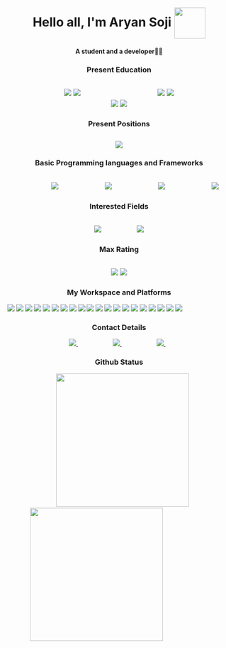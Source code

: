 <h1 align='center'>
  Hello all, I'm Aryan Soji <img src="" align="center" width="70" height="70" />
</h1>

<h4 align='center'>
  A student and a developer👨‍💻
</h4>


<h3 align="center">
  Present Education
 </h3>

<h2 align="center">
 <img src="https://img.shields.io/badge/Course-blue.svg?&style=for-the-badge" /> <img src="https://img.shields.io/badge/Computer Science (AI)-white.svg?&style=for-the-badge" /> 
&nbsp;&nbsp;&nbsp;&nbsp;&nbsp;&nbsp;&nbsp;&nbsp;&nbsp;&nbsp;&nbsp;&nbsp;&nbsp;&nbsp;&nbsp;&nbsp;
&nbsp;&nbsp;&nbsp;&nbsp;&nbsp;&nbsp;&nbsp;&nbsp;&nbsp;&nbsp;&nbsp;&nbsp;&nbsp;&nbsp;&nbsp;&nbsp;
 <img src="https://img.shields.io/badge/Year-blue.svg?&style=for-the-badge" /> <img src="https://img.shields.io/badge/4-white.svg?&style=for-the-badge" /> <br> 
 <img src="https://img.shields.io/badge/College-blue.svg?&style=for-the-badge" /> <img src="https://img.shields.io/badge/Adi Shankara Institute Of Engineering and Technology, Kalady-white.svg?&style=for-the-badge&logo=Adi%20Shankara&logoColor=white" />
 </h2>
 
 <h3 align="center">
  Present Positions
 </h3>
 
 <h2 align="center">
<!-- <img src="https://img.shields.io/badge/-1-blue?style=plastic" width = "28" height = "28" /> -->
 <img src="https://img.shields.io/badge/Community Lead IEDC ASIET-EC3750.svg?&style=for-the-badge" />
 </h2>

<h3 align="center">
  Basic Programming languages and Frameworks
 </h3>
 
 <h2>
&nbsp;&nbsp;&nbsp;&nbsp;&nbsp;&nbsp;&nbsp;&nbsp;&nbsp;
&nbsp;&nbsp;&nbsp;&nbsp;&nbsp;&nbsp;&nbsp;&nbsp;&nbsp;
  <img src="https://img.shields.io/badge/C%2B%2B-00599C?style=for-the-badge&logo=c%2B%2B&logoColor=white" />
&nbsp;&nbsp;&nbsp;&nbsp;&nbsp;&nbsp;&nbsp;&nbsp;&nbsp;
&nbsp;&nbsp;&nbsp;&nbsp;&nbsp;&nbsp;&nbsp;&nbsp;&nbsp;
  <img src="https://img.shields.io/badge/Python-FFD43B?style=for-the-badge&logo=python&logoColor=blue" />
&nbsp;&nbsp;&nbsp;&nbsp;&nbsp;&nbsp;&nbsp;&nbsp;&nbsp;
&nbsp;&nbsp;&nbsp;&nbsp;&nbsp;&nbsp;&nbsp;&nbsp;&nbsp;
  <img src="https://img.shields.io/badge/PyTorch-EE4C2C?style=for-the-badge&logo=PyTorch&logoColor=white" />
&nbsp;&nbsp;&nbsp;&nbsp;&nbsp;&nbsp;&nbsp;&nbsp;&nbsp;
&nbsp;&nbsp;&nbsp;&nbsp;&nbsp;&nbsp;&nbsp;&nbsp;&nbsp;
  <img src="https://img.shields.io/badge/React-20232A?style=for-the-badge&logo=react&logoColor=61DAFB" />
 </h2>
 
 <h3 align="center">
  Interested Fields
 </h3>
 
 <h2 align="center">
 <img src="https://img.shields.io/badge/Machine Learning-EE4C2C?style=for-the-badge&logoColor=white" /> 
 &nbsp;&nbsp;&nbsp;&nbsp;&nbsp;&nbsp;&nbsp;&nbsp;&nbsp;&nbsp;&nbsp;&nbsp;&nbsp;&nbsp;
  <img src="https://img.shields.io/badge/Cyber Security-21416b?style=for-the-badge&logoColor=white" />
 </h2>
 
 <h3 align="center">
  Max Rating
 </h3>
 
 <h2 align="center">
 <img src="https://img.shields.io/badge/Codechef-FFD43B?style=for-the-badge&logo=Codechef&logoColor=darkblue" /> 
  <img src="https://img.shields.io/badge/1139-21416b?style=for-the-badge&logoColor=white" />
 </h2>
 
 <h3 align="center">
  My Workspace and Platforms
 </h3>
 
 <p>
  <img src="https://img.shields.io/badge/asus%20rog-000080.svg?style=for-the-badge&logo=asus&logoColor=white" />
  <img src="https://img.shields.io/badge/amd%20ryzen%207-E2231A?style=for-the-badge&logo=amd&logoColor=white" />
  <img src="https://img.shields.io/badge/acer%20Aspire%203-83B81A?style=for-the-badge&logo=acer&logoColor=white" />
  <img src="https://img.shields.io/badge/Intel%20Core_i5_8th-0071C5?style=for-the-badge&logo=intel&logoColor=white" />
  <img src="https://img.shields.io/badge/Kaggle-20BEFF?style=for-the-badge&logo=Kaggle&logoColor=white" />
  <img src="https://img.shields.io/badge/Canva-%2300C4CC.svg?&style=for-the-badge&logo=Canva&logoColor=white" />
  <img src="https://img.shields.io/badge/Figma-F24E1E?style=for-the-badge&logo=figma&logoColor=white" />
  <img src="https://img.shields.io/badge/Gimp-657D8B?style=for-the-badge&logo=gimp&logoColor=FFFFFF" />
  <img src="https://img.shields.io/badge/Duolingo-58CC02?style=for-the-badge&logo=Duolingo&logoColor=white" />
  <img src="https://img.shields.io/badge/freecodecamp-27273D?style=for-the-badge&logo=freecodecamp&logoColor=white" />
  <img src="https://img.shields.io/badge/Brave-FF1B2D?style=for-the-badge&logo=Brave&logoColor=white" />
  <img src="https://img.shields.io/badge/Firefox_Browser-FF7139?style=for-the-badge&logo=Firefox-Browser&logoColor=white" />
  <img src="https://img.shields.io/badge/vercel-%23000000.svg?style=for-the-badge&logo=vercel&logoColor=white" />
  <img src="https://img.shields.io/badge/chatGPT-74aa9c?style=for-the-badge&logo=openai&logoColor=white" />
  <img src="https://img.shields.io/badge/Stack_Overflow-FE7A16?style=for-the-badge&logo=stack-overflow&logoColor=white" />
  <img src="https://img.shields.io/badge/Spotify-1ED760?style=for-the-badge&logo=spotify&logoColor=white" />
  <img src="https://img.shields.io/badge/Atom-66595C?style=for-the-badge&logo=Atom&logoColor=white" />
  <img src="https://img.shields.io/badge/Discord-5865F2?style=for-the-badge&logo=discord&logoColor=white" />
  <img src="https://img.shields.io/badge/Google_Cloud-4285F4?style=for-the-badge&logo=google-cloud&logoColor=white" />
  <img src="https://img.shields.io/badge/Mega-%23D90007.svg?style=for-the-badge&logo=Mega&logoColor=white" />
 </p>
 
 <h3 align="center">
  Contact Details
 </h3>

<p align='center'>
  
  <a href="https://www.linkedin.com/in/aaronvincent6411">
    <img src="https://img.shields.io/badge/linkedin-%230077B5.svg?&style=for-the-badge&logo=linkedin&logoColor=white" />
  </a>
 &nbsp;&nbsp;&nbsp;&nbsp;&nbsp;&nbsp;&nbsp;&nbsp;&nbsp;&nbsp;&nbsp;&nbsp;&nbsp;&nbsp;&nbsp;&nbsp;&nbsp;&nbsp;&nbsp;
  <a href="mailto:aaronvincent6411@gmail.com">
    <img src="https://img.shields.io/badge/Gmail-D14836?style=for-the-badge&logo=gmail&logoColor=white" />        
  </a>
 &nbsp;&nbsp;&nbsp;&nbsp;&nbsp;&nbsp;&nbsp;&nbsp;&nbsp;&nbsp;&nbsp;&nbsp;&nbsp;&nbsp;&nbsp;&nbsp;&nbsp;&nbsp;&nbsp;
  <a href="https://linktr.ee/aaronvincent11">
    <img src="https://img.shields.io/badge/linktree-1de900?style=for-the-badge&logo=linktree&logoColor=white" />
  </a>&nbsp;&nbsp;
</p>

<h3 align='center'>
 Github Status
</h3>

<p>
  &nbsp;&nbsp;&nbsp;&nbsp;&nbsp;&nbsp;&nbsp;&nbsp;&nbsp;&nbsp;&nbsp;&nbsp;&nbsp;
  &nbsp;&nbsp;&nbsp;&nbsp;&nbsp;&nbsp;&nbsp;&nbsp;&nbsp;&nbsp;&nbsp;&nbsp;&nbsp;
  <a href="#"><img src="https://github-readme-stats.vercel.app/api?username=aaronvincent6411&show_icons=true&count_private=true&theme=dark" width="300" /></a>
  &nbsp;&nbsp;&nbsp;&nbsp;&nbsp;&nbsp;&nbsp;&nbsp;&nbsp;&nbsp;&nbsp;&nbsp;
  &nbsp;&nbsp;&nbsp;&nbsp;&nbsp;&nbsp;&nbsp;&nbsp;&nbsp;&nbsp;&nbsp;&nbsp;
  <a href="#"><img src="https://github-readme-streak-stats.herokuapp.com/?user=AaronVincent6411&theme=dark" width="300" /></a>
</p>
